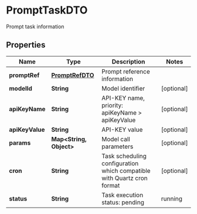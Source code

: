 

# PromptTaskDTO

Prompt task information

## Properties

| Name | Type | Description | Notes |
|------------ | ------------- | ------------- | -------------|
|**promptRef** | [**PromptRefDTO**](PromptRefDTO.md) | Prompt reference information |  |
|**modelId** | **String** | Model identifier |  [optional] |
|**apiKeyName** | **String** | API-KEY name, priority: apiKeyName &gt; apiKeyValue |  [optional] |
|**apiKeyValue** | **String** | API-KEY value |  [optional] |
|**params** | **Map&lt;String, Object&gt;** | Model call parameters |  [optional] |
|**cron** | **String** | Task scheduling configuration which compatible with Quartz cron format |  [optional] |
|**status** | **String** | Task execution status: pending | running | succeeded | failed |  [optional] |



